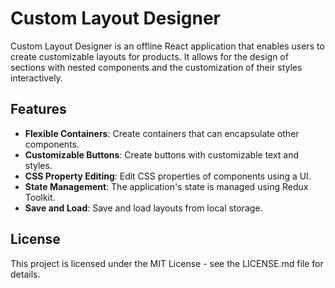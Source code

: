 
# Custom Layout Designer

Custom Layout Designer is an offline React application that enables users to create customizable layouts for products. It allows for the design of sections with nested components and the customization of their styles interactively.

## Features

- **Flexible Containers**: Create containers that can encapsulate other components.
- **Customizable Buttons**: Create buttons with customizable text and styles.
- **CSS Property Editing**: Edit CSS properties of components using a UI.
- **State Management**: The application's state is managed using Redux Toolkit.
- **Save and Load**: Save and load layouts from local storage.


## License
This project is licensed under the MIT License - see the LICENSE.md file for details.